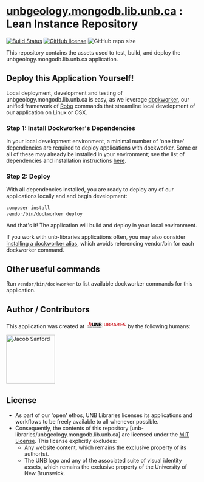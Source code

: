 # [unbgeology.mongodb.lib.unb.ca](https://unbgeology.mongodb.lib.unb.ca/) : Lean Instance Repository
[![Build Status](https://github.com/unb-libraries/unbgeology.mongodb.lib.unb.ca/actions/workflows/deployment-workflow.yaml/badge.svg?branch=prod)](https://github.com/unb-libraries/unbgeology.mongodb.lib.unb.ca/actions/workflows/deployment-workflow.yaml)
[![GitHub license](https://img.shields.io/github/license/unb-libraries/unbgeology.mongodb.lib.unb.ca)](https://github.com/unb-libraries/unbgeology.mongodb.lib.unb.ca/blob/prod/LICENSE)
![GitHub repo size](https://img.shields.io/github/repo-size/unb-libraries/unbgeology.mongodb.lib.unb.ca?label=lean%20repo%20size)

This repository contains the assets used to test, build, and deploy the unbgeology.mongodb.lib.unb.ca application.

## Deploy this Application Yourself!
Local deployment, development and testing of unbgeology.mongodb.lib.unb.ca is easy, as we leverage [dockworker](https://github.com/unb-libraries/dockworker), our unified framework of [Robo](https://robo.li/) commands that streamline local development of our application on Linux or OSX.

### Step 1: Install Dockworker's Dependencies
In your local development environment, a minimal number of 'one time' dependencies are required to deploy applications with dockworker. Some or all of these may already be installed in your environment; see the list of dependencies and installation instructions [here](https://github.com/unb-libraries/dockworker/blob/4.x/docs/prerequisites.md).

### Step 2: Deploy
With all dependencies installed, you are ready to deploy any of our applications locally and and begin development:

```
composer install
vendor/bin/dockworker deploy
```

And that's it! The application will build and deploy in your local environment.

If you work with unb-libraries applications often, you may also consider [installing a dockworker alias](https://gist.github.com/JacobSanford/1448fece856be371060d0f16ccb1b194), which avoids referencing vendor/bin for each dockworker command.

## Other useful commands
Run ```vendor/bin/dockworker``` to list available dockworker commands for this application.

## Author / Contributors
This application was created at [![UNB Libraries](https://github.com/unb-libraries/assets/raw/master/unblibbadge.png "UNB Libraries")](https://lib.unb.ca) by the following humans:

<a href="https://github.com/JacobSanford"><img src="https://avatars.githubusercontent.com/u/244894?v=3" title="Jacob Sanford" width="128" height="128"></a>

## License
- As part of our 'open' ethos, UNB Libraries licenses its applications and workflows to be freely available to all whenever possible.
- Consequently, the contents of this repository [unb-libraries/unbgeology.mongodb.lib.unb.ca] are licensed under the [MIT License](http://opensource.org/licenses/mit-license.html). This license explicitly excludes:
   - Any website content, which remains the exclusive property of its author(s).
   - The UNB logo and any of the associated suite of visual identity assets, which remains the exclusive property of the University of New Brunswick.
